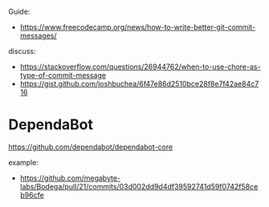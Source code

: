 Guide:
- https://www.freecodecamp.org/news/how-to-write-better-git-commit-messages/

discuss:
- https://stackoverflow.com/questions/26944762/when-to-use-chore-as-type-of-commit-message
- https://gist.github.com/joshbuchea/6f47e86d2510bce28f8e7f42ae84c716

# DependaBot
https://github.com/dependabot/dependabot-core

example:
- https://github.com/megabyte-labs/Bodega/pull/21/commits/03d002dd9d4df39592741d59f0742f58ceb96cfe
